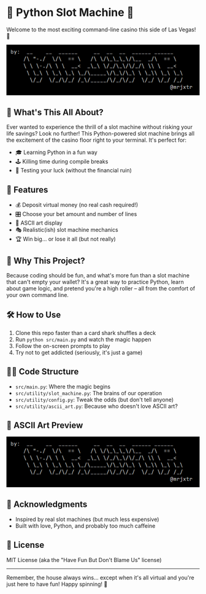# 🎰 Python Slot Machine 🎰

Welcome to the most exciting command-line casino this side of Las Vegas! 🌟

![Mr. Slot Machine](./docs/mr-slot-machine.png)

## 🎲 What's This All About?

Ever wanted to experience the thrill of a slot machine without risking your life savings? Look no further! This Python-powered slot machine brings all the excitement of the casino floor right to your terminal. It's perfect for:

- 🎓 Learning Python in a fun way
- 🕹️ Killing time during compile breaks
- 🧪 Testing your luck (without the financial ruin)

## 🚀 Features

- 💰 Deposit virtual money (no real cash required!)
- 🎛️ Choose your bet amount and number of lines
- 🌈 ASCII art display
- 🎭 Realistic(ish) slot machine mechanics
- 🏆 Win big... or lose it all (but not really)

## 🤔 Why This Project?

Because coding should be fun, and what's more fun than a slot machine that can't empty your wallet? It's a great way to practice Python, learn about game logic, and pretend you're a high roller – all from the comfort of your own command line.

## 🛠️ How to Use

1. Clone this repo faster than a card shark shuffles a deck
2. Run `python src/main.py` and watch the magic happen
3. Follow the on-screen prompts to play
4. Try not to get addicted (seriously, it's just a game)

## 🧑‍💻 Code Structure

- `src/main.py`: Where the magic begins
- `src/utility/slot_machine.py`: The brains of our operation
- `src/utility/config.py`: Tweak the odds (but don't tell anyone)
- `src/utility/ascii_art.py`: Because who doesn't love ASCII art?

## 🎨 ASCII Art Preview

![Mr. Slot Machine](./docs/mr-slot-machine.png)

## 🙏 Acknowledgments

- Inspired by real slot machines (but much less expensive)
- Built with love, Python, and probably too much caffeine

## 📜 License

MIT License (aka the "Have Fun But Don't Blame Us" license)

---

Remember, the house always wins... except when it's all virtual and you're just here to have fun! Happy spinning! 🎉
